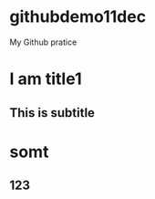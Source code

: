 githubdemo11dec
===============

My Github pratice

I am title1
=========
This is subtitle
-----
# somt

## 123
